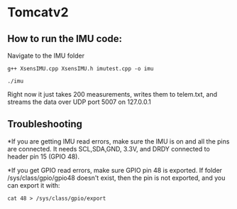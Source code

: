 # Tomcatv2

## How to run the IMU code:

Navigate to the IMU folder
```
g++ XsensIMU.cpp XsensIMU.h imutest.cpp -o imu
```
```
./imu
```

Right now it just takes 200 measurements, writes them to telem.txt, and streams the data over UDP port 5007 on 127.0.0.1

## Troubleshooting

*If you are getting IMU read errors, make sure the IMU is on and all the pins are connected. It needs SCL,SDA,GND, 3.3V, and DRDY connected to header pin 15 (GPIO 48).

*If you get GPIO read errors, make sure GPIO pin 48 is exported. If folder /sys/class/gpio/gpio48 doesn't exist, then the pin is not exported, and you can export it with:
```
cat 48 > /sys/class/gpio/export

